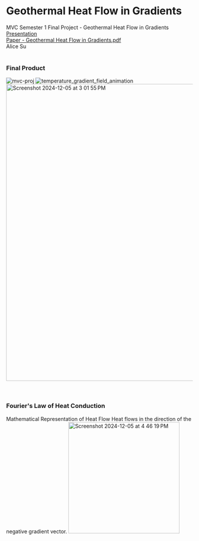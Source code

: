 # Geothermal Heat Flow in Gradients
MVC Semester 1 Final Project - Geothermal Heat Flow in Gradients
<br/>
[Presentation](https://docs.google.com/presentation/d/1iVJrrd7XczdH7fUEeNdqvJwp_CSXuuZO21OClTr0dPo/edit?usp=sharing)
<br/>
[Paper - Geothermal Heat Flow in Gradients.pdf](https://github.com/user-attachments/files/18045461/Alice.Su.-.Geothermal.Heat.Flow.in.Gradients.pdf)
<br/>
Alice Su
<br/>
<br/>

### Final Product
![mvc-proj](https://github.com/user-attachments/assets/082687ca-a65d-46cf-9961-2a537c4a86bc)
![temperature_gradient_field_animation](https://github.com/user-attachments/assets/7b8ebb4e-b5aa-4c1b-b21c-62d063148565)
<img width="800" alt="Screenshot 2024-12-05 at 3 01 55 PM" src="https://github.com/user-attachments/assets/4b97cf40-dba3-40a4-a773-f1a28e4fd28b">
<br/>
<br/>
<br/>

### Fourier's Law of Heat Conduction
Mathematical Representation of Heat Flow
Heat flows in the direction of the negative gradient vector.
<img width="300" alt="Screenshot 2024-12-05 at 4 46 19 PM" src="https://github.com/user-attachments/assets/a78d2d42-3462-4266-926d-5322ae311065">




